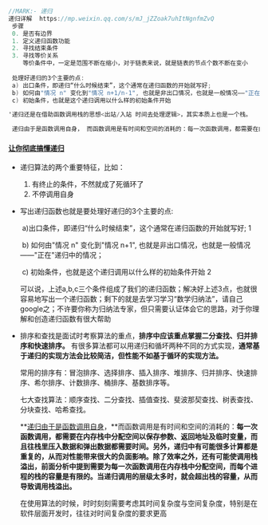 ```objective-c

//MARK:- 递归
递归详解  https://mp.weixin.qq.com/s/mJ_jZZoak7uhItNgnfmZvQ
 步骤
 0. 是否有边界
 1. 定义递归函数功能
 2. 寻找结束条件
 3. 寻找等价关系
    等价条件中，一定是范围不断在缩小，对于链表来说，就是链表的节点个数不断在变小
 
 处理好递归的3个主要的点:
 a) 出口条件，即递归“什么时候结束”，这个通常在递归函数的开始就写好;
 b) 如何由"情况 n" 变化到"情况 n+1/n-1", 也就是非出口情况，也就是一般情况——"正在"递归中的情况；
 c) 初始条件，也就是这个递归调用以什么样的初始条件开始

'递归还是在借助函数调用栈的思想<出站/入站 时间去处理逻辑>，其实本质上也是一个栈。

 递归由于是函数调用自身， 而函数调用是有时间和空间的消耗的：每一次函数调用，都需要在内存栈中分配空间以保存参数、返回地址及临时变量，而且往栈里压入数据和弹出数据都需要时间。另外，递归中有可能很多计算都是重复的，从而对性能带来很大的负面影响。除了效率之外，还有可能使调用栈溢出，前面分析中提到需要为每一次函数调用在内存栈中分配空间，而每个进程的栈的容量是有限的。当递归调用的层级太多时，就会超出栈的容量，从而导致调用栈溢出。

```



#### [让你彻底搞懂递归](https://mp.weixin.qq.com/s/PgSSYc50ajnbh8zD6Ei07g)



* 递归算法的两个重要特征，比如：

  1. 有终止的条件，不然就成了死循环了
  2. 不停调用自身

* 写出递归函数也就是要处理好递归的3个主要的点: 

  ​      a)出口条件，即递归“什么时候结束”，这个通常在递归函数的开始就写好;    1

  ​      b) 如何由"情况 n" 变化到"情况 n+1", 也就是非出口情况，也就是一般情况——"正在"递归中的情况；       

  ​      c) 初始条件，也就是这个递归调用以什么样的初始条件开始    2 

  ​    可以说，上述a,b,c三个条件组成了我们的递归函数；解决好上述3点，也就很容易地写出一个递归函数；剩下的就是去学习学习“数学归纳法”，请自己google之；不许要你称为归纳法专家，但只需要认证体会它的思路，对于你理解和创造递归函数有很大帮助



* 排序和查找是面试时考察算法的重点，**排序中应该重点掌握二分查找、归并排序和快速排序。** 有很多算法都可以用递归和循坏两种不同的方式实现，**通常基于递归的实现方法会比较简洁，但性能不如基于循环的实现方法。**

  常用的排序有：冒泡排序、选择排序、插入排序、堆排序、归并排序、快速排序、希尔排序、计数排序、桶排序、基数排序等。

  七大查找算法：顺序查找、二分查找、插值查找、斐波那契查找、树表查找、分块查找、哈希查找。

  **[递归由于是函数调用自身](http://www.10tiao.com/html/224/201512/425829999/1.html)，**而函数调用是有时间和空间的消耗的：**每一次函数调用，都需要在内存栈中分配空间以保存参数、返回地址及临时变量，而且往栈里压入数据和弹出数据都需要时间。另外，递归中有可能很多计算都是重复的，从而对性能带来很大的负面影响。除了效率之外，还有可能使调用栈溢出，前面分析中提到需要为每一次函数调用在内存栈中分配空间，而每个进程的栈的容量是有限的。当递归调用的层级太多时，就会超出栈的容量，从而导致调用栈溢出。**

  在使用算法的时候，时时刻刻需要考虑其时间复杂度与空间复杂度，特别是在软件层面开发时，往往对时间复杂度的要求更高